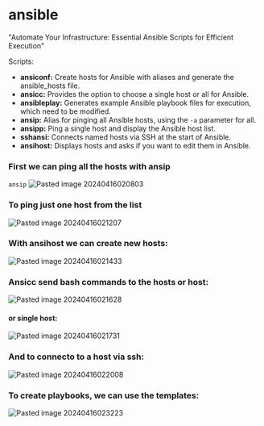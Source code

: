 # ansible
"Automate Your Infrastructure: Essential Ansible Scripts for Efficient Execution"




Scripts:

- **ansiconf:** Create hosts for Ansible with aliases and generate the ansible_hosts file.
- **ansicc:** Provides the option to choose a single host or all for Ansible.
- **ansibleplay:** Generates example Ansible playbook files for execution, which need to be modified.
- **ansip:** Alias for pinging all Ansible hosts, using the `-a` parameter for all.
- **ansipp:** Ping a single host and display the Ansible host list.
- **sshansi:** Connects named hosts via SSH at the start of Ansible.
- **ansihost:** Displays hosts and asks if you want to edit them in Ansible.

### First we can ping all the hosts with ansip

```ansip```
![Pasted image 20240416020803](https://github.com/4rji/ansible/assets/118249932/344e8f37-e4e4-49ce-9cf8-e8c8dcef15a2)


### To ping just one host from the list

![Pasted image 20240416021207](https://github.com/4rji/ansible/assets/118249932/cc313ac6-4e45-4d39-80cc-27bd168e7382)



### With ansihost we can create new hosts:

![Pasted image 20240416021433](https://github.com/4rji/ansible/assets/118249932/e9604ce6-b40d-4e47-86ed-ed0900086d35)


### Ansicc send bash commands to the hosts or host:

![Pasted image 20240416021628](https://github.com/4rji/ansible/assets/118249932/55b7b72b-b1a2-49b3-ae51-e7d3053600e4)

#### or single host: 
![Pasted image 20240416021731](https://github.com/4rji/ansible/assets/118249932/55ed07f2-7d4f-4144-8640-7c7801858a93)

### And to connecto to a host via ssh:

![Pasted image 20240416022008](https://github.com/4rji/ansible/assets/118249932/92f68e42-78a5-4cc6-b9c4-258ba1a9b62f)



### To create playbooks, we can use the templates:
![Pasted image 20240416023223](https://github.com/4rji/ansible/assets/118249932/3858a1a6-f96e-4774-9219-5018169f215f)
